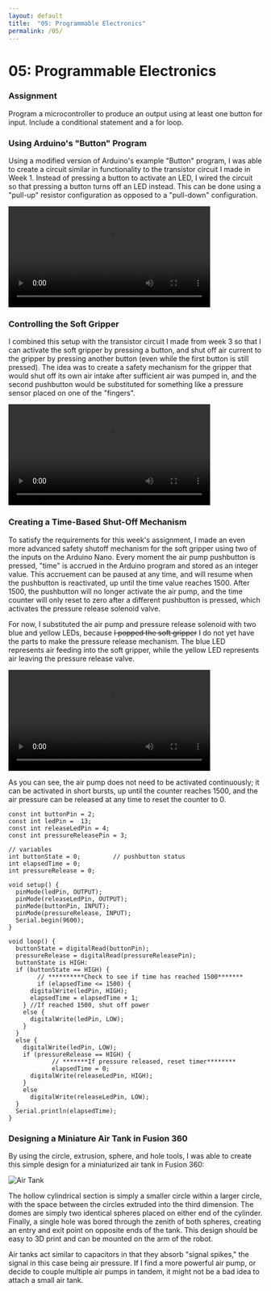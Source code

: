 ```yaml
---
layout: default
title:  "05: Programmable Electronics"
permalink: /05/
---
```


# 05: Programmable Electronics

### Assignment

Program a microcontroller to produce an output using at least one button for input. Include a conditional statement and a for loop.

### Using Arduino's \"Button\" Program

Using a modified version of Arduino's example \"Button\" program, I was able to create a circuit similar in functionality to the transistor circuit I made in Week 1. Instead of pressing a button to activate an LED, I wired the circuit so that pressing a button turns off an LED instead. This can be done using a \"pull-up\" resistor configuration as opposed to a \"pull-down\" configuration.

<video width="400" controls>
	<source src="button.mp4" type="video/mp4">
</video>

### Controlling the Soft Gripper

I combined this setup with the transistor circuit I made from week 3 so that I can activate the soft gripper by pressing a button, and shut off air current to the gripper by pressing another button \(even while the first button is still pressed\). The idea was to create a safety mechanism for the gripper that would shut off its own air intake after sufficient air was pumped in, and the second pushbutton would be substituted for something like a pressure sensor placed on one of the \"fingers\".

<video width="400" controls>
	<source src="gripper.mp4" type="video/mp4">
</video>

### Creating a Time-Based Shut-Off Mechanism

To satisfy the requirements for this week's assignment, I made an even more advanced safety shutoff mechanism for the soft gripper using two of the inputs on the Arduino Nano. Every moment the air pump pushbutton is pressed, \"time\" is accrued in the Arduino program and stored as an integer value. This accruement can be paused at any time, and will resume when the pushbutton is reactivated, up until the time value reaches 1500. After 1500, the pushbutton will no longer activate the air pump, and the time counter will only reset to zero after a different pushbutton is pressed, which activates the pressure release solenoid valve.

For now, I substituted the air pump and pressure release solenoid with two blue and yellow LEDs, because ~~I popped the soft gripper~~ I do not yet have the parts to make the pressure release mechanism. The blue LED represents air feeding into the soft gripper, while the yellow LED represents air leaving the pressure release valve.

<video width="400" controls>
	<source src="timecounter.mp4" type="video/mp4">
</video>

As you can see, the air pump does not need to be activated continuously; it can be activated in short bursts, up until the counter reaches 1500, and the air pressure can be released at any time to reset the counter to 0.

```
const int buttonPin = 2;     
const int ledPin =  13;      
const int releaseLedPin = 4;
const int pressureReleasePin = 3;

// variables
int buttonState = 0;         // pushbutton status
int elapsedTime = 0;
int pressureRelease = 0;

void setup() {
  pinMode(ledPin, OUTPUT);
  pinMode(releaseLedPin, OUTPUT);
  pinMode(buttonPin, INPUT);
  pinMode(pressureRelease, INPUT);
  Serial.begin(9600);
}

void loop() {
  buttonState = digitalRead(buttonPin);
  pressureRelease = digitalRead(pressureReleasePin);
  buttonState is HIGH:
  if (buttonState == HIGH) {
		// **********Check to see if time has reached 1500*******
		if (elapsedTime <= 1500) {
      digitalWrite(ledPin, HIGH);
      elapsedTime = elapsedTime + 1;
    } //If reached 1500, shut off power
    else {
      digitalWrite(ledPin, LOW);
    }
  }
  else {
    digitalWrite(ledPin, LOW);
    if (pressureRelease == HIGH) {
			// *******If pressure released, reset timer********
			elapsedTime = 0;
      digitalWrite(releaseLedPin, HIGH);
    }
    else
      digitalWrite(releaseLedPin, LOW);
  }
  Serial.println(elapsedTime);
}
```

### Designing a Miniature Air Tank in Fusion 360

By using the circle, extrusion, sphere, and hole tools, I was able to create this simple design for a miniaturized air tank in Fusion 360:

<img src="airtank.png" alt="Air Tank">

The hollow cylindrical section is simply a smaller circle within a larger circle, with the space between the circles extruded into the third dimension. The domes are simply two identical spheres placed on either end of the cylinder. Finally, a single hole was bored through the zenith of both spheres, creating an entry and exit point on opposite ends of the tank. This design should be easy to 3D print and can be mounted on the arm of the robot.

Air tanks act similar to capacitors in that they absorb "signal spikes," the signal in this case being air pressure. If I find a more powerful air pump, or decide to couple multiple air pumps in tandem, it might not be a bad idea to attach a small air tank.
